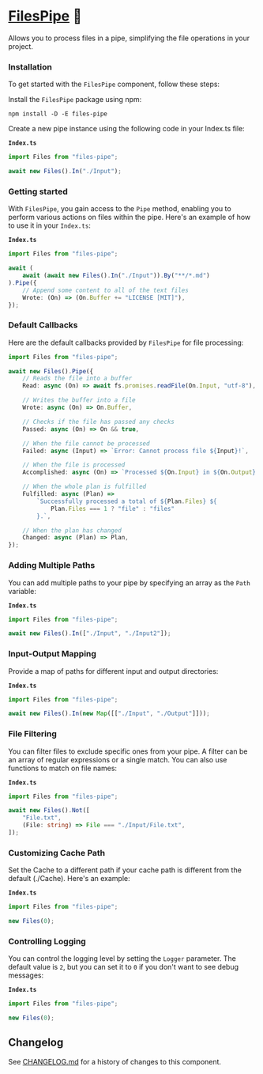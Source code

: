 # [FilesPipe] 🧪

Allows you to process files in a pipe, simplifying the file operations in your
project.

### Installation

To get started with the `FilesPipe` component, follow these steps:

Install the `FilesPipe` package using npm:

```
npm install -D -E files-pipe
```

Create a new pipe instance using the following code in your Index.ts file:

**`Index.ts`**

```ts
import Files from "files-pipe";

await new Files().In("./Input");
```

### Getting started

With `FilesPipe`, you gain access to the `Pipe` method, enabling you to perform
various actions on files within the pipe. Here's an example of how to use it in
your `Index.ts`:

**`Index.ts`**

```ts
import Files from "files-pipe";

await (
	await (await new Files().In("./Input")).By("**/*.md")
).Pipe({
	// Append some content to all of the text files
	Wrote: (On) => (On.Buffer += "LICENSE [MIT]"),
});
```

### Default Callbacks

Here are the default callbacks provided by `FilesPipe` for file processing:

```ts
import Files from "files-pipe";

await new Files().Pipe({
	// Reads the file into a buffer
	Read: async (On) => await fs.promises.readFile(On.Input, "utf-8"),

	// Writes the buffer into a file
	Wrote: async (On) => On.Buffer,

	// Checks if the file has passed any checks
	Passed: async (On) => On && true,

	// When the file cannot be processed
	Failed: async (Input) => `Error: Cannot process file ${Input}!`,

	// When the file is processed
	Accomplished: async (On) => `Processed ${On.Input} in ${On.Output}.`,

	// When the whole plan is fulfilled
	Fulfilled: async (Plan) =>
		`Successfully processed a total of ${Plan.Files} ${
			Plan.Files === 1 ? "file" : "files"
		}.`,

	// When the plan has changed
	Changed: async (Plan) => Plan,
});
```

### Adding Multiple Paths

You can add multiple paths to your pipe by specifying an array as the `Path`
variable:

**`Index.ts`**

```ts
import Files from "files-pipe";

await new Files().In(["./Input", "./Input2"]);
```

### Input-Output Mapping

Provide a map of paths for different input and output directories:

**`Index.ts`**

```ts
import Files from "files-pipe";

await new Files().In(new Map([["./Input", "./Output"]]));
```

### File Filtering

You can filter files to exclude specific ones from your pipe. A filter can be an
array of regular expressions or a single match. You can also use functions to
match on file names:

**`Index.ts`**

```ts
import Files from "files-pipe";

await new Files().Not([
	"File.txt",
	(File: string) => File === "./Input/File.txt",
]);
```

### Customizing Cache Path

Set the Cache to a different path if your cache path is different from the
default (./Cache). Here's an example:

**`Index.ts`**

```ts
import Files from "files-pipe";

new Files(0);
```

### Controlling Logging

You can control the logging level by setting the `Logger` parameter. The default
value is `2`, but you can set it to `0` if you don't want to see debug messages:

**`Index.ts`**

```ts
import Files from "files-pipe";

new Files(0);
```

[FilesPipe]: https://npmjs.org/files-pipe

## Changelog

See [CHANGELOG.md](CHANGELOG.md) for a history of changes to this component.
